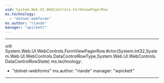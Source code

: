 ```yaml
---
uid: System.Web.UI.WebControls.FormViewPagerRow
ms.technology: 
  - "dotnet-webforms"
ms.author: "riande"
manager: "wpickett"
---
```


---
uid: System.Web.UI.WebControls.FormViewPagerRow.#ctor(System.Int32,System.Web.UI.WebControls.DataControlRowType,System.Web.UI.WebControls.DataControlRowState)
ms.technology: 
  - "dotnet-webforms"
ms.author: "riande"
manager: "wpickett"
---
